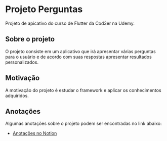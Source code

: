 # Projeto Perguntas

Projeto de apicativo do curso de Flutter da Cod3er na Udemy.

## Sobre o projeto

O projeto consiste em um aplicativo que irá apresentar várias
perguntas para o usuário e de acordo com suas respostas apresentar
resultados personalizados.

## Motivação

A motivação do projeto é estudar o framework e aplicar os conhecimentos adquiridos.

## Anotações

Algumas anotações sobre o projeto podem ser encontradas no link abaixo:

- [Anotações no Notion](https://smart-market-8f0.notion.site/Projeto_perguntas-7003bb61c52549038feaae8ae7b581d4)